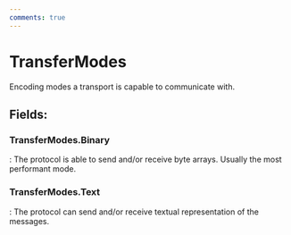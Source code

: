 ```yaml
---
comments: true
---
```

# TransferModes

Encoding modes a transport is capable to communicate with. 

## **Fields**:
### **TransferModes.Binary**
: The protocol is able to send and/or receive byte arrays. Usually the most performant mode. 
### **TransferModes.Text**
: The protocol can send and/or receive textual representation of the messages. 